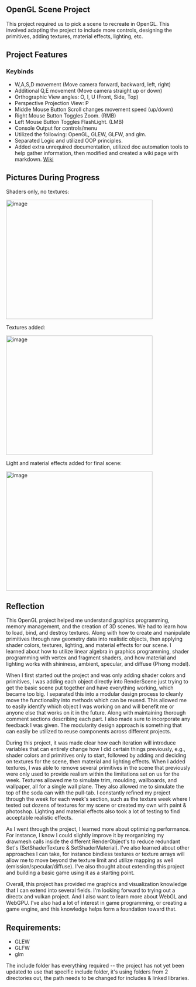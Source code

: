 ## OpenGL Scene Project

This project required us to pick a scene to recreate in OpenGL. This involved adapting the project to include more controls, designing the primitives, adding textures, material effects, lighting, etc.


## Project Features
### Keybinds
* W,A,S,D movement (Move camera forward, backward, left, right)
* Additional Q,E movement (Move camera straight up or down)
* Orthographic View angles: O, I, U (Front, Side, Top)
* Perspective Projection View: P
* Middle Mouse Button Scroll changes movement speed (up/down)
* Right Mouse Button Toggles Zoom. (RMB)
* Left Mouse Button Toggles FlashLight. (LMB)
* Console Output for controls/menu
* Utilized the following: OpenGL, GLEW, GLFW, and glm.
* Separated Logic and utilized OOP principles. 
* Added extra unrequired documentation, utilized doc automation tools to help gather information, then modified and created a wiki page with markdown. [Wiki](https://github.com/MatthewTheHall/OpenGLProjectscene/wiki)


## Pictures During Progress

   
Shaders only, no textures:

<img width="400" height="325" alt="image" src="https://github.com/user-attachments/assets/16b12b4b-6c24-402b-aa68-de01171cc6f5" />


Textures added:


<img width="400" height="325" alt="image" src="https://github.com/user-attachments/assets/3f3a9e2e-61dc-4cc9-a26e-f471f48107a2" />


Light and material effects added for final scene:

<img width="400" height="325" alt="image" src="https://github.com/user-attachments/assets/1bbb0cfb-2670-4dd7-85b9-980f000b9b39" />




## Reflection

This OpenGL project helped me understand graphics programming, memory management, and the creation of 3D scenes. We had to learn how to load, bind, and destroy textures. Along with how to create and manipulate primitives through raw geometry data into realistic objects, then applying shader colors, textures, lighting, and material effects for our scene. I learned about how to utilize linear algebra in graphics programming, shader programming with vertex and fragment shaders, and how material and lighting works with shininess, ambient, specular, and diffuse (Phong model).

When I first started out the project and was only adding shader colors and primitives, I was adding each object directly into RenderScene just trying to get the basic scene put together and have everything working, which became too big. I separated this into a modular design process to cleanly move the functionality into methods which can be reused. This allowed me to easily identify which object I was working on and will benefit me or anyone else that works on it in the future. Along with maintaining thorough comment sections describing each part. I also made sure to incorporate any feedback I was given. The modularity design approach is something that can easily be utilized to reuse components across different projects.

During this project, it was made clear how each iteration will introduce variables that can entirely change how I did certain things previously, e.g., shader colors and primitives only to start, followed by adding and deciding on textures for the scene, then material and lighting effects. When I added textures, I was able to remove several primitives in the scene that previously were only used to provide realism within the limitations set on us for the week. Textures allowed me to simulate trim, moulding, wallboards, and wallpaper, all for a single wall plane. They also allowed me to simulate the top of the soda can with the pull-tab. I constantly refined my project through the week for each week's section, such as the texture week where I tested out dozens of textures for my scene or created my own with paint & photoshop. Lighting and material effects also took a lot of testing to find acceptable realistic effects.

As I went through the project, I learned more about optimizing performance. For instance, I know I could slightly improve it by reorganizing my drawmesh calls inside the different RenderObject's to reduce redundant Set's (SetShaderTexture & SetShaderMaterial). I've also learned about other approaches I can take, for instance bindless textures or texture arrays will allow me to move beyond the texture limit and utilize mapping as well (emission/specular/diffuse). I've also thought about extending this project and building a basic game using it as a starting point. 

Overall, this project has provided me graphics and visualization knowledge that I can extend into several fields. I'm looking forward to trying out a directx and vulkan project. And I also want to learn more about WebGL and WebGPU. I've also had a lot of interest in game programming, or creating a game engine, and this knowledge helps form a foundation toward that.


## Requirements:
* GLEW
* GLFW
* glm

The include folder has everything required -- the project has not yet been updated to use that specific include folder, it's using folders from 2 directories out, the path needs to be changed for includes & linked libraries. 
